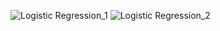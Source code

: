 ![Logistic Regression_1](https://github.com/user-attachments/assets/8d2bf1bf-ea0b-4537-90ad-4b97f1a93ac2)
![Logistic Regression_2](https://github.com/user-attachments/assets/cb5b17e8-f596-4f4a-8330-d3ee5e3ca72e)